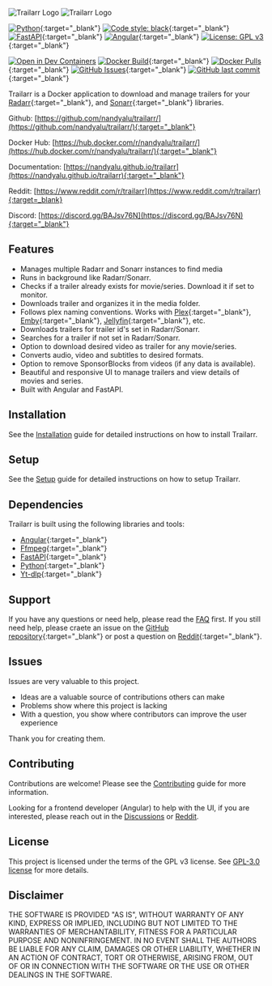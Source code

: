 <!-- <p align="center">
  <picture>
    <source media="(prefers-color-scheme: dark)" srcset="https://raw.githubusercontent.com/nandyalu/trailarr/main/assets/images/trailarr-full-512-lg.png">
    <source media="(prefers-color-scheme: light)" srcset="https://raw.githubusercontent.com/nandyalu/trailarr/main/assets/images/trailarr-full-light-512-lg.png">
    <img alt="Trailarr logo with name" src="https://raw.githubusercontent.com/nandyalu/trailarr/main/assets/images/trailarr-full-primary-512-lg.png" width=50%>
  </picture>
</p> -->
![Trailarr Logo](https://raw.githubusercontent.com/nandyalu/trailarr/main/assets/images/trailarr-full-512-lg.png#only-dark)
![Trailarr Logo](https://raw.githubusercontent.com/nandyalu/trailarr/main/assets/images/trailarr-full-light-512-lg.png#only-light)

<!-- # Trailarr -->

[![Python](https://img.shields.io/badge/python-3.12-3670A0?style=flat&logo=python)](https://www.python.org/){:target="_blank"}
[![Code style: black](https://img.shields.io/badge/code%20style-black-000000.svg)](https://github.com/psf/black){:target="_blank"}
[![FastAPI](https://img.shields.io/badge/FastAPI-0.115.0-009688.svg?style=flat&logo=FastAPI)](https://fastapi.tiangolo.com){:target="_blank"}
[![Angular](https://img.shields.io/badge/angular-19.0.1-%23DD0031.svg?style=flat&logo=angular)](https://angular.dev/){:target="_blank"}
[![License: GPL v3](https://img.shields.io/badge/License-GPLv3-blue.svg)](https://github.com/nandyalu/trailarr){:target="_blank"}

[![Open in Dev Containers](https://img.shields.io/static/v1?label=Dev%20Container&message=Open&color=blue&logo=visualstudiocode)](https://vscode.dev/redirect?url=vscode://ms-vscode-remote.remote-containers/cloneInVolume?url=https://github.com/nandyalu/trailarr) 
[![Docker Build](https://github.com/nandyalu/trailarr/actions/workflows/docker-build.yml/badge.svg)](https://github.com/nandyalu/trailarr/actions/workflows/docker-build.yml){:target="_blank"}
[![Docker Pulls](https://badgen.net/docker/pulls/nandyalu/trailarr?icon=docker&label=pulls)](https://hub.docker.com/r/nandyalu/trailarr/){:target="_blank"}
[![GitHub Issues](https://img.shields.io/github/issues/nandyalu/trailarr?logo=github&link=https%3A%2F%2Fgithub.com%2Fnandyalu%2Ftrailarr%2Fissues)](https://github.com/nandyalu/trailarr/issues){:target="_blank"}
[![GitHub last commit](https://img.shields.io/github/last-commit/nandyalu/trailarr?logo=github&link=https%3A%2F%2Fgithub.com%2Fnandyalu%2Ftrailarr%2Fissues)](https://github.com/nandyalu/trailarr/commits/){:target="_blank"}


Trailarr is a Docker application to download and manage trailers for your [Radarr](https://radarr.video/){:target="_blank"}, and [Sonarr](https://sonarr.tv/){:target="_blank"} libraries.

Github: [https://github.com/nandyalu/trailarr/](https://github.com/nandyalu/trailarr/){:target="_blank"} 

Docker Hub: [https://hub.docker.com/r/nandyalu/trailarr/](https://hub.docker.com/r/nandyalu/trailarr/){:target="_blank"}

Documentation: [https://nandyalu.github.io/trailarr](https://nandyalu.github.io/trailarr){:target="_blank"}

Reddit:
[https://www.reddit.com/r/trailarr](https://www.reddit.com/r/trailarr){:target=_blank}

Discord: [https://discord.gg/BAJsv76N](https://discord.gg/BAJsv76N){:target="_blank"}

## Features

- Manages multiple Radarr and Sonarr instances to find media
- Runs in background like Radarr/Sonarr.
- Checks if a trailer already exists for movie/series. Download it if set to monitor.
- Downloads trailer and organizes it in the media folder.
- Follows plex naming conventions. Works with [Plex](https://www.plex.tv/){:target="_blank"}, [Emby](https://emby.media/){:target="_blank"}, [Jellyfin](https://jellyfin.org/){:target="_blank"}, etc.
- Downloads trailers for trailer id's set in Radarr/Sonarr.
- Searches for a trailer if not set in Radarr/Sonarr.
- Option to download desired video as trailer for any movie/series.
- Converts audio, video and subtitles to desired formats.
- Option to remove SponsorBlocks from videos (if any data is available).
- Beautiful and responsive UI to manage trailers and view details of movies and series.
- Built with Angular and FastAPI.

## Installation

See the [Installation](./install.md) guide for detailed instructions on how to install Trailarr.

## Setup

See the [Setup](./setup/connections.md) guide for detailed instructions on how to setup Trailarr.

## Dependencies

Trailarr is built using the following libraries and tools:

- [Angular](https://angular.dev/){:target="_blank"}
- [Ffmpeg](https://ffmpeg.org/){:target="_blank"}
- [FastAPI](https://fastapi.tiangolo.com){:target="_blank"}
- [Python](https://www.python.org/){:target="_blank"}
- [Yt-dlp](https://github.com/yt-dlp/yt-dlp){:target="_blank"}


## Support

If you have any questions or need help, please read the [FAQ](./help/faq.md) first. If you still need help, please craete an issue on the [GitHub repository](https://github.com/nandyalu/issues){:target="_blank"} or post a question on [Reddit](https://www.reddit.com/r/trailarr/){:target="_blank"}.

## Issues

Issues are very valuable to this project.

- Ideas are a valuable source of contributions others can make
- Problems show where this project is lacking
- With a question, you show where contributors can improve the user experience

Thank you for creating them.

## Contributing

Contributions are welcome! Please see the [Contributing](./CONTRIBUTING.md) guide for more information.

Looking for a frontend developer (Angular) to help with the UI, if you are interested, please reach out in the [Discussions](https://github.com/nandyalu/trailarr/discussions) or [Reddit](https://www.reddit.com/r/trailarr/).

## License

This project is licensed under the terms of the GPL v3 license. See [GPL-3.0 license](https://github.com/nandyalu/trailarr?tab=GPL-3.0-1-ov-file) for more details.

## Disclaimer

THE SOFTWARE IS PROVIDED "AS IS", WITHOUT WARRANTY OF ANY KIND,
EXPRESS OR IMPLIED, INCLUDING BUT NOT LIMITED TO THE WARRANTIES OF
MERCHANTABILITY, FITNESS FOR A PARTICULAR PURPOSE AND NONINFRINGEMENT.
IN NO EVENT SHALL THE AUTHORS BE LIABLE FOR ANY CLAIM, DAMAGES OR
OTHER LIABILITY, WHETHER IN AN ACTION OF CONTRACT, TORT OR OTHERWISE,
ARISING FROM, OUT OF OR IN CONNECTION WITH THE SOFTWARE OR THE USE OR
OTHER DEALINGS IN THE SOFTWARE.
